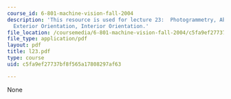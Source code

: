 ```yaml
---
course_id: 6-801-machine-vision-fall-2004
description: 'This resource is used for lecture 23:  Photogrammetry, Absolute Orientation,
  Exterior Orientation, Interior Orientation.'
file_location: /coursemedia/6-801-machine-vision-fall-2004/c5fa9ef27737bf8f565a17808297af63_l23.pdf
file_type: application/pdf
layout: pdf
title: l23.pdf
type: course
uid: c5fa9ef27737bf8f565a17808297af63

---
```

None
